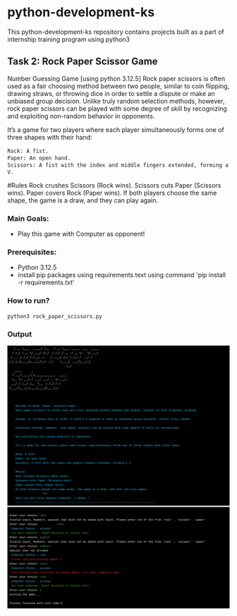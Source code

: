 # python-development-ks
This python-development-ks repository contains projects built as a part of internship training program using python3

## Task 2: Rock Paper Scissor Game
Number Guessing Game [using python 3.12.5]
Rock paper scissors is often used as a fair choosing method between two people, similar to coin flipping, drawing 
straws, or throwing dice in order to settle a dispute or make an unbiased group decision. Unlike truly random 
selection methods, however, rock paper scissors can be played with some degree of skill by recognizing 
and exploiting non-random behavior in opponents.
    
It’s a game for two players where each player simultaneously forms one of three shapes with their hand:

    Rock: A fist.
    Paper: An open hand.
    Scissors: A fist with the index and middle fingers extended, forming a V.
    
#Rules
Rock crushes Scissors (Rock wins).
Scissors cuts Paper (Scissors wins).
Paper covers Rock (Paper wins).
If both players choose the same shape, the game is a draw, and they can play again.

### Main Goals:
- Play this game with Computer as opponent!

### Prerequisites:
- Python 3.12.5
- install pip packages using requirements.text using command  'pip install -r requirements.txt'

### How to run?
    python3 rock_paper_scissors.py

### Output

![img.png](img.png)
![img1.png](img1.png)


